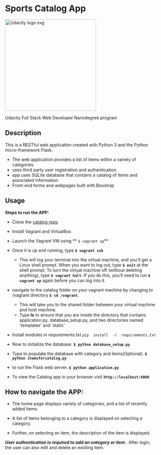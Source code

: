 # Sports Catalog App

<a href="https://www.udacity.com/">
  <img src="https://s3-us-west-1.amazonaws.com/udacity-content/rebrand/svg/logo.min.svg" width="300" alt="Udacity logo svg">
</a>

Udacity Full Stack Web Developer Nanodegree program


## Description
This is a RESTful web application created with Python 3 and the Python micro-framework Flask.

* The web application provides a list of items within a variety of categories
* uses third party user registration and authentication.
* app uses SQLite database that contains a catalog of items and associated information.
* Front-end forms and webpages built with Boostrap


## Usage
**Steps to run the APP:**

* Clone the [catalog repo](https://github.com/divyasuneeth/CatalogAPI)
* Install Vagrant and VirtualBox

* Launch the Vagrant VM using
** `$ vagrant up`**

* Once it is up and running, type
 **`$ vagrant ssh`**   
   * This will log your terminal into the virtual machine, and you'll get a Linux shell prompt. When you want to log out, type **`$ exit`** at the shell prompt.  To turn the virtual machine off (without deleting anything), type **`$ vagrant halt`**. If you do this, you'll need to run **`$ vagrant up`** again before you can log into it.

* navigate to the catalog folder on your vagrant machine by changing to /vagrant directory
**`$ cd /vagrant`**.
   * This will take you to the shared folder between your virtual machine and host machine.
   * Type **ls** to ensure that you are inside the directory that contains application.py, database_setup.py, and two directories named 'templates' and 'static'

* Install modules in requirements.txt
`pip  install  -r  requirements.txt`

* Now to initialize the database.
**`$ python database_setup.py`**

* Type to populate the database with category and items(Optional).
**`$ python itemsforcatalog.py`**  

* to run the Flask web server.
**`$ python application.py`**

* To view the Catalog app in your browser visit
**`http://localhost:8000 `**


## How to navigate the APP:

* The home page displays variety of categories, and a list of recently added items.

* A list of items belonging to a category is displayed on selecting a category.

* Further, on selecting an item, the description of the item is displayed.

__*User authentication is required to add an category or item .*__
After login, the user can also edit and delete an existing item.

